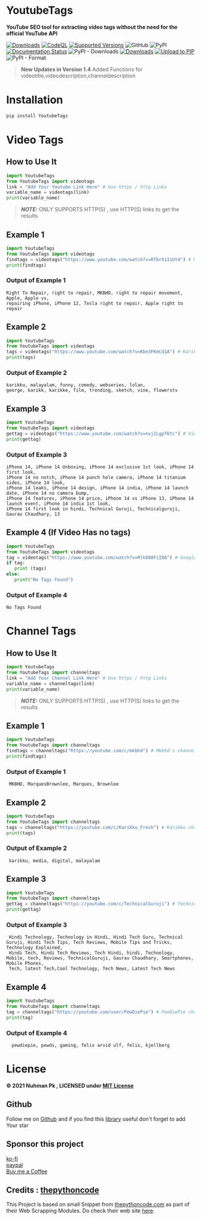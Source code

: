 # YoutubeTags
**YouTube SEO tool for extracting video tags without the need for the official YouTube API**

[![Downloads](https://static.pepy.tech/personalized-badge/youtubetags?period=total&units=abbreviation&left_color=grey&right_color=yellow&left_text=Total-Downloads)](https://pepy.tech/project/youtubetags)
[![CodeQL](https://github.com/nuhmanpk/YoutubeTags/actions/workflows/codeql-analysis.yml/badge.svg)](https://github.com/nuhmanpk/YoutubeTags/actions/workflows/codeql-analysis.yml)
[![Supported Versions](https://img.shields.io/pypi/pyversions/Youtubetags.svg)](https://pypi.org/project/YoutubeTags)
![GitHub](https://img.shields.io/github/license/nuhmanpk/YoutubeTags)
![PyPI](https://img.shields.io/pypi/v/youtubetags)
[![Documentation Status](https://readthedocs.org/projects/youtubetags/badge/?version=latest)](https://youtubetags.readthedocs.io/en/latest/?badge=latest)
![PyPI - Downloads](https://img.shields.io/pypi/dm/YoutubeTags)
[![Downloads](https://static.pepy.tech/personalized-badge/youtubetags?period=week&units=international_system&left_color=grey&right_color=brightgreen&left_text=Downloads/Week)](https://pepy.tech/project/youtubetags)
[![Upload to PIP](https://github.com/nuhmanpk/YoutubeTags/actions/workflows/Pypi-uploads.yml/badge.svg?branch=main&event=workflow_dispatch)](https://github.com/nuhmanpk/YoutubeTags/actions/workflows/Pypi-uploads.yml)
![PyPI - Format](https://img.shields.io/pypi/format/YoutubeTags)


> **New Updates in Version 1.4**
> Added Functions for videotitle,videodescription,channeldescription

# Installation

```python
pip install YoutubeTags

```
# Video Tags

## How to Use It

```python
import YoutubeTags
from YoutubeTags import videotags
link = "Add Your Youtube Link Here" # Use https / http Links
variable_name = videotags(link)
print(variable_name)
```

> **_NOTE:_** ONLY SUPPORTS HTTP(S) , use HTTP(S) links to get the results 

## Example 1
```python
import YoutubeTags
from YoutubeTags import videotags
findtags = videotags("https://www.youtube.com/watch?v=RTbrXiIzUt4") # Mkbhd's Video
print(findtags)
```
### Output of Example 1

```
Right To Repair, right to repair, MKBHD, right to repair movement, Apple, Apple vs, 
repairing iPhone, iPhone 12, Tesla right to repair, Apple right to repair

```

## Example 2
```python
import YoutubeTags
from YoutubeTags import videotags
tags = videotags("https://www.youtube.com/watch?v=Kbe3FKeCd1A") # Karikku star Episode
print(tags)
```
### Output of Example 2

```
karikku, malayalam, funny, comedy, webseries, lolan,
george, karikk, karikke, film, trending, sketch, vine, flowerstv

```
## Example 3
```python
import YoutubeTags
from YoutubeTags import videotags
gettag = videotags("https://www.youtube.com/watch?v=nvjILgpf6tc") # Video From Technical Guruji
print(gettag)
```
### Output of Example 3
```
iPhone 14, iPhone 14 Unboxing, iPhone 14 exclusive 1st look, iPhone 14 first look,
iPhone 14 no notch, iPhone 14 punch hole camera, iPhone 14 titanium sides, iPhone 14 look, 
iPhone 14 leaks, iPhone 14 design, iPhone 14 india, iPhone 14 launch date, iPhone 14 no camera bump,
iPhone 14 features, iPhone 14 price, iPhone 14 vs iPhone 13, iPhone 14 launch event, iPhone 14 india 1st look, 
iPhone 14 first look in hindi, Technical Guruji, Technicalguruji, Gaurav Chaudhary, 13
```
## Example 4 (If Video Has no tags)
```python
import YoutubeTags
from YoutubeTags import videotags
tag = videotags("https://www.youtube.com/watch?v=Mlk888FiI8A") # Google Keynote video 2021 
if tag:
   print (tags)
else:
   print("No Tags Found")
```
### Output of Example 4
```
No Tags Found
```
# Channel Tags

## How to Use It

```python
import YoutubeTags
from YoutubeTags import channeltags
link = "Add Your Channel Link Here" # Use https / http Links
variable_name = channeltags(link)
print(variable_name)
```

> **_NOTE:_** ONLY SUPPORTS HTTP(S) , use HTTP(S) links to get the results 

## Example 1
```python
import YoutubeTags
from YoutubeTags import channeltags
findtags = channeltags("https://youtube.com/c/mkbhd") # Mkbhd's channel Link
print(findtags)
```
### Output of Example 1

```
 MKBHD, MarquesBrownlee, Marques, Brownlee 
```

## Example 2
```python
import YoutubeTags
from YoutubeTags import channeltags
tags = channeltags("https://youtube.com/c/Karikku_Fresh") # Karikku channel Link
print(tags)
```
### Output of Example 2

```
 karikku, media, digital, malayalam 
```
## Example 3
```python
import YoutubeTags
from YoutubeTags import channeltags
gettag = channeltags("https://youtube.com/c/TechnicalGuruji") # Technical Guruji channel Link
print(gettag)
```
### Output of Example 3
```
 Hindi Technology, Technology in Hindi, Hindi Tech Guru, Technical Guruji, Hindi Tech Tips, Tech Reviews, Mobile Tips and Tricks, Technology Explained,
 Hindi Tech, Hindi Tech Reviews, Tech Hindi, hindi, Technology, Mobile, tech, Reviews, TechnicalGuruji, Gaurav Chaudhary, Smartphones, Mobile Phones,
 Tech, latest Tech,Cool Technology, Tech News, Latest Tech News 
```
## Example 4
```python
import YoutubeTags
from YoutubeTags import channeltags
tag = channeltags("https://youtube.com/user/PewDiePie") # PewDiePie channel Link
print(tag)
```
### Output of Example 4
```
  pewdiepie, pewds, gaming, felix arvid ulf, felix, kjellberg 
```

# License

<b>© 2021 Nuhman Pk , LICENSED under [MIT License](https://github.com/nuhmanpk/YoutubeTags/blob/main/LICENSE)</b>

## Github

Follow me on [Github](https://www.github.com/nuhmanpk) and if you find this [library](https://github.com/nuhmanpk/YoutubeTags) useful don't forget to add Your star

## Sponsor this project
[ko-fi](https://ko-fi.com/nuhmanpk)<br>
[paypal](https://www.paypal.me/nuhmanpk)<br>
[Buy me a Coffee](https://www.buymeacoffee.com/nuhmanpk)


## Credits : [thepythoncode](https://www.thepythoncode.com/)
This Project is based on small Snippet from [thepythoncode.com](https://www.thepythoncode.com/) as part of their Web Scrapping Modules. Do check their web site [here](https://www.thepythoncode.com/). 
